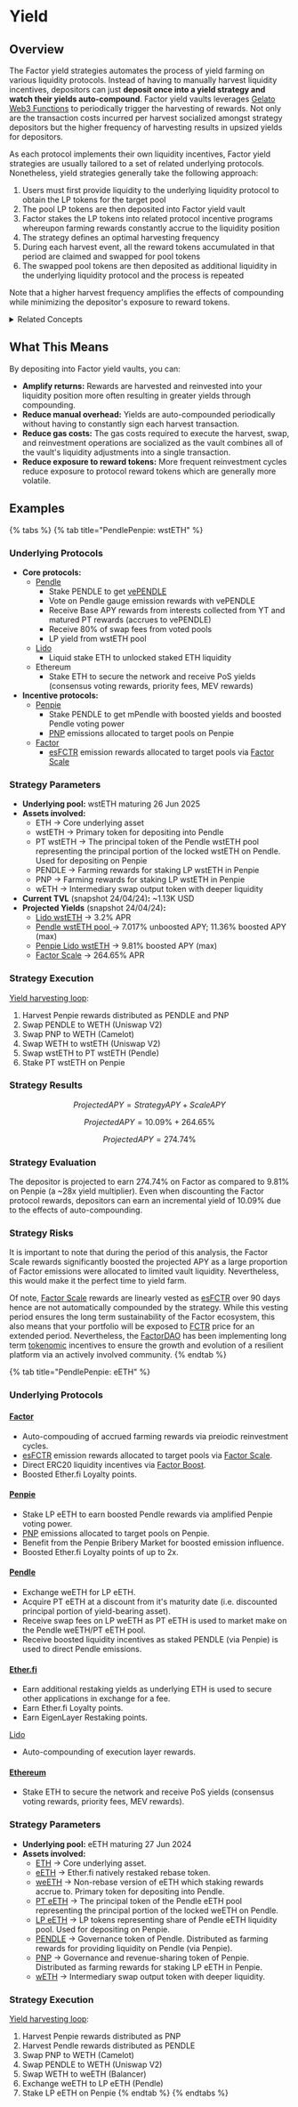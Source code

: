# Yield

## Overview

The Factor yield strategies automates the process of yield farming on various liquidity protocols. Instead of having to manually harvest liquidity incentives, depositors can just **deposit once into a yield strategy and watch their yields auto-compound**. Factor yield vaults leverages [Gelato Web3 Functions](https://docs.gelato.network/web3-services/web3-functions) to periodically trigger the harvesting of rewards. Not only are the transaction costs incurred per harvest socialized amongst strategy depositors but the higher frequency of harvesting results in upsized yields for depositors.

As each protocol implements their own liquidity incentives, Factor yield strategies are usually tailored to a set of related underlying protocols. Nonetheless, yield strategies generally take the following approach:

1. Users must first provide liquidity to the underlying liquidity protocol to obtain the LP tokens for the target pool
2. The pool LP tokens are then deposited into Factor yield vault
3. Factor stakes the LP tokens into related protocol incentive programs whereupon farming rewards constantly accrue to the liquidity position
4. The strategy defines an optimal harvesting frequency
5. During each harvest event, all the reward tokens accumulated in that period are claimed and swapped for pool tokens
6. The swapped pool tokens are then deposited as additional liquidity in the underlying liquidity protocol and the process is repeated

Note that a higher harvest frequency amplifies the effects of compounding while minimizing the depositor's exposure to reward tokens.

<details>

<summary>Related Concepts</summary>

* [Yield Farming](../../factor-building-blocks/yield/concepts/yield-farming.md) -> Providing liquidity to protocols which provide significant liquidity incentives

</details>

## What This Means

By depositing into Factor yield vaults, you can:

* **Amplify returns:** Rewards are harvested and reinvested into your liquidity position more often resulting in greater yields through compounding.
* **Reduce manual overhead:** Yields are auto-compounded periodically without having to constantly  sign each harvest transaction.
* **Reduce gas costs:** The gas costs required to execute the harvest, swap, and reinvestment operations are socialized as the vault combines all of the vault's liquidity adjustments into a single transaction.
* **Reduce exposure to reward tokens:** More frequent reinvestment cycles reduce exposure to protocol reward tokens which are generally more volatile.

## Examples

{% tabs %}
{% tab title="PendlePenpie: wstETH" %}
### Underlying Protocols

* **Core protocols:**&#x20;
  * [Pendle](https://app.pendle.finance/)
    * Stake PENDLE to get [vePENDLE](https://docs.pendle.finance/ProtocolMechanics/Mechanisms/vePENDLE)
    * Vote on Pendle gauge emission rewards with vePENDLE
    * Receive Base APY rewards from interests collected from YT and matured PT rewards (accrues to vePENDLE)
    * Receive 80% of swap fees from voted pools
    * LP yield from wstETH pool
  * [Lido](https://stake.lido.fi/)
    * Liquid stake ETH to unlocked staked ETH liquidity
  * Ethereum
    * Stake ETH to secure the network and receive PoS yields (consensus voting rewards, priority fees, MEV rewards)
* **Incentive protocols:**
  * [Penpie](https://www.pendle.magpiexyz.io/)
    * Stake PENDLE to get mPendle with boosted yields and boosted Pendle voting power
    * [PNP](https://docs.penpiexyz.io/tokens/pnp-token) emissions allocated to target pools on Penpie
  * [Factor](https://app.factor.fi/)
    * [esFCTR](../../governance/fctr-token/#esfctr) emission rewards allocated to target pools via [Factor Scale](../../governance/factor-scale/)

### Strategy Parameters

* **Underlying pool:** wstETH maturing 26 Jun 2025
* **Assets involved:**
  * ETH -> Core underlying asset
  * wstETH -> Primary token for depositing into Pendle
  * PT wstETH -> The principal token of the Pendle wstETH pool representing the principal portion of the locked wstETH on Pendle. Used for depositing on Penpie
  * PENDLE -> Farming rewards for staking LP wstETH in Penpie
  * PNP -> Farming rewards for staking LP wstETH in Penpie
  * wETH -> Intermediary swap output token with deeper liquidity
* **Current TVL** (snapshot 24/04/24)**:** \~1.13K USD
* **Projected Yields** (snapshot 24/04/24)**:**
  * [Lido wstETH](https://stake.lido.fi/) -> 3.2% APR
  * [Pendle wstETH pool ](https://app.pendle.finance/trade/pools/0x08a152834de126d2ef83d612ff36e4523fd0017f/zap/in?chain=arbitrum)-> 7.017% unboosted APY; 11.36% boosted APY (max)
  * [Penpie Lido wstETH](https://www.pendle.magpiexyz.io/stake/0x08a152834de126d2ef83D612ff36e4523FD0017F) -> 9.81% boosted APY (max)
  * [Factor Scale](../../governance/factor-scale/) -> 264.65% APR

### Strategy Execution

[Yield harvesting loop](https://app.factor.fi/vault/0xfc0D36C2781F26377da6b72Ab448F5b2a71e7D14):

1. Harvest Penpie rewards distributed as PENDLE and PNP
2. Swap PENDLE to WETH (Uniswap V2)
3. Swap PNP to WETH (Camelot)
4. Swap WETH to wstETH (Uniswap V2)
5. Swap wstETH to PT wstETH (Pendle)
6. Stake PT wstETH on Penpie

### Strategy Results

$$
ProjectedAPY = StrategyAPY + ScaleAPY
$$

$$
ProjectedAPY = 10.09\% + 264.65\%
$$

$$
ProjectedAPY = 274.74\%
$$

### Strategy Evaluation

The depositor is projected to earn 274.74% on Factor as compared to 9.81% on Penpie (a \~28x yield multiplier). Even when discounting the Factor protocol rewards, depositors can earn an incremental yield of 10.09% due to the effects of auto-compounding.

### Strategy Risks

It is important to note that during the period of this analysis, the Factor Scale rewards significantly boosted the projected APY as a large proportion of Factor emissions were allocated to limited vault liquidity. Nevertheless, this would make it the perfect time to yield farm.

Of note, [Factor Scale](../../governance/factor-scale/) rewards are linearly vested as [esFCTR](../../governance/fctr-token/#esfctr) over 90 days hence are not automatically compounded by the strategy. While this vesting period ensures the long term sustainability of the Factor ecosystem, this also means that  your portfolio will be exposed to [FCTR](../../governance/fctr-token/#fctr)  price for an extended period. Nevertheless, the [FactorDAO](../../governance/factordao/) has been implementing long term [tokenomic](../../governance/fctr-token/#tokenomics) incentives to ensure the growth and evolution of a resilient platform via an actively involved community.&#x20;
{% endtab %}

{% tab title="PendlePenpie: eETH" %}
### Underlying Protocols

#### [Factor](https://app.factor.fi/)

* Auto-compouding of accrued farming rewards via preiodic reinvestment cycles.
* [esFCTR](../../governance/fctr-token/#esfctr) emission rewards allocated to target pools via [Factor Scale](../../governance/factor-scale/).
* Direct ERC20 liquidity incentives via [Factor Boost](../../governance/factor-boost/).
* Boosted Ether.fi Loyalty points.

#### [Penpie](https://www.pendle.magpiexyz.io/)

* Stake LP eETH to earn boosted Pendle rewards via amplified Penpie voting power.
* [PNP](https://docs.penpiexyz.io/tokens/pnp-token) emissions allocated to target pools on Penpie.
* Benefit from the Penpie Bribery Market for boosted emission influence.
* Boosted Ether.fi Loyalty points of up to 2x.

#### [Pendle](https://app.pendle.finance/)

* Exchange weETH for LP eETH.
* Acquire PT eETH at a discount from it's maturity date (i.e. discounted principal portion of yield-bearing asset).
* Receive swap fees on LP weETH as PT eETH is used to market make on the Pendle weETH/PT eETH pool.
* Receive boosted liquidity incentives as staked PENDLE (via Penpie) is used to direct Pendle emissions.

#### [Ether.fi](https://app.ether.fi/)

* Earn additional restaking yields as underlying ETH is used to secure other applications in exchange for a fee.
* Earn Ether.fi Loyalty points.
* Earn EigenLayer Restaking points.

[Lido](https://stake.lido.fi/)

* Auto-compounding of execution layer rewards.

#### [Ethereum](https://ethereum.org/en/learn/)

* Stake ETH to secure the network and receive PoS yields (consensus voting rewards, priority fees, MEV rewards).

### Strategy Parameters

* **Underlying pool:** eETH maturing 27 Jun 2024
* **Assets involved:**
  * [ETH](https://ethereum.org/en/eth/) -> Core underlying asset.
  * [eETH](https://etherfi.gitbook.io/etherfi/ether.fi-whitepaper/eth-re-staking) -> Ether.fi natively restaked rebase token.
  * [weETH](https://etherfi.gitbook.io/etherfi/ether.fi-whitepaper/eth-re-staking) -> Non-rebase version of eETH which staking rewards accrue to. Primary token for depositing into Pendle.
  * [PT eETH](https://docs.pendle.finance/ProtocolMechanics/YieldTokenization/PT) -> The principal token of the Pendle eETH pool representing the principal portion of the locked weETH on Pendle.
  * [LP eETH](https://docs.pendle.finance/ProtocolMechanics/LiquidityEngines/AMM) -> LP tokens representing share of Pendle eETH liquidity pool. Used for depositing on Penpie.
  * [PENDLE](https://docs.pendle.finance/ProtocolMechanics/Mechanisms/vePENDLE) -> Governance token of Pendle. Distributed as farming rewards for providing liquidity on Pendle (via Penpie).
  * [PNP](https://docs.penpiexyz.io/tokens/pnp-token) -> Governance and revenue-sharing token of Penpie. Distributed as farming rewards for staking LP eETH in Penpie.
  * [wETH](https://ethereum.org/en/wrapped-eth/#intro-to-weth) -> Intermediary swap output token with deeper liquidity.

### Strategy Execution

[Yield harvesting loop](https://app.factor.fi/vault/0xfc0D36C2781F26377da6b72Ab448F5b2a71e7D14):

1. Harvest Penpie rewards distributed as PNP
2. Harvest Pendle rewards distributed as PENDLE
3. Swap PNP to WETH (Camelot)
4. Swap PENDLE to WETH (Uniswap V2)
5. Swap WETH to weETH (Balancer)
6. Exchange weETH to LP eETH (Pendle)
7. Stake LP eETH on Penpie
{% endtab %}
{% endtabs %}
